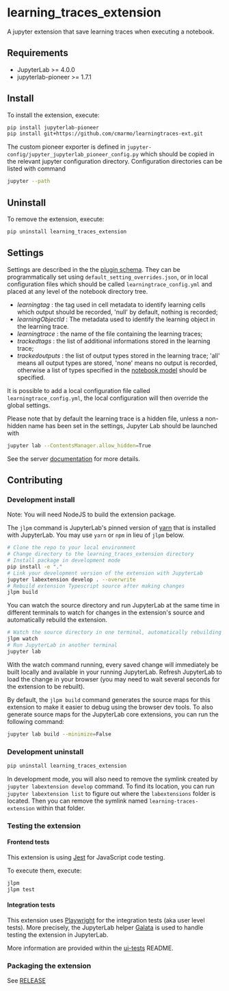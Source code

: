 # learning_traces_extension

A jupyter extension that save learning traces when executing a notebook.

## Requirements

- JupyterLab >= 4.0.0
- jupyterlab-pioneer >= 1.7.1

## Install

To install the extension, execute:

```bash
pip install jupyterlab-pioneer
pip install git+https://github.com/cmarmo/learningtraces-ext.git
```

The custom pioneer exporter is defined in `jupyter-config/jupyter_jupyterlab_pioneer_config.py` which should be copied in the
relevant jupyter configuration directory.
Configuration directories can be listed with command

```bash
jupyter --path
```

<!--pip install learning_traces_extension-->

## Uninstall

To remove the extension, execute:

```bash
pip uninstall learning_traces_extension
```

## Settings

Settings are described in the the [plugin schema](schema/plugin.json).
They can be programmatically set using `default_setting_overrides.json`,
or in local configuration files which should be called `learningtrace_config.yml`
and placed at any level of the notebook directory tree.

- _learningtag_ : the tag used in cell metadata to identify learning cells
  which output should be recorded, 'null' by default, nothing is recorded;
- _learningObjectId_ : The metadata used to identify the learning object in the learning trace.
- _learningtrace_ : the name of the file containing the learning traces;
- _trackedtags_ : the list of additional informations stored in the learning trace;
- _trackedoutputs_ : the list of output types stored in the learning trace;
  'all' means all output types are stored, 'none' means no output is recorded,
  otherwise a list of types specified in the [notebook model](https://nbformat.readthedocs.io/en/latest/format_description.html#code-cell-outputs) should be specified.

It is possible to add a local configuration file called `learningtrace_config.yml`,
the local configuration will then override the global settings.

Please note that by default the learning trace is a hidden file, unless a non-hidden
name has been set in the settings, Jupyter Lab should be launched with

```bash
jupyter lab --ContentsManager.allow_hidden=True
```

See the server [documentation](https://jupyterlab.readthedocs.io/en/stable/user/files.html#displaying-hidden-files) for more details.

## Contributing

### Development install

Note: You will need NodeJS to build the extension package.

The `jlpm` command is JupyterLab's pinned version of
[yarn](https://yarnpkg.com/) that is installed with JupyterLab. You may use
`yarn` or `npm` in lieu of `jlpm` below.

```bash
# Clone the repo to your local environment
# Change directory to the learning_traces_extension directory
# Install package in development mode
pip install -e "."
# Link your development version of the extension with JupyterLab
jupyter labextension develop . --overwrite
# Rebuild extension Typescript source after making changes
jlpm build
```

You can watch the source directory and run JupyterLab at the same time in different terminals to watch for changes in the extension's source and automatically rebuild the extension.

```bash
# Watch the source directory in one terminal, automatically rebuilding when needed
jlpm watch
# Run JupyterLab in another terminal
jupyter lab
```

With the watch command running, every saved change will immediately be built locally and available in your running JupyterLab. Refresh JupyterLab to load the change in your browser (you may need to wait several seconds for the extension to be rebuilt).

By default, the `jlpm build` command generates the source maps for this extension to make it easier to debug using the browser dev tools. To also generate source maps for the JupyterLab core extensions, you can run the following command:

```bash
jupyter lab build --minimize=False
```

### Development uninstall

```bash
pip uninstall learning_traces_extension
```

In development mode, you will also need to remove the symlink created by `jupyter labextension develop`
command. To find its location, you can run `jupyter labextension list` to figure out where the `labextensions`
folder is located. Then you can remove the symlink named `learning-traces-extension` within that folder.

### Testing the extension

#### Frontend tests

This extension is using [Jest](https://jestjs.io/) for JavaScript code testing.

To execute them, execute:

```sh
jlpm
jlpm test
```

#### Integration tests

This extension uses [Playwright](https://playwright.dev/docs/intro) for the integration tests (aka user level tests).
More precisely, the JupyterLab helper [Galata](https://github.com/jupyterlab/jupyterlab/tree/master/galata) is used to handle testing the extension in JupyterLab.

More information are provided within the [ui-tests](./ui-tests/README.md) README.

### Packaging the extension

See [RELEASE](RELEASE.md)
